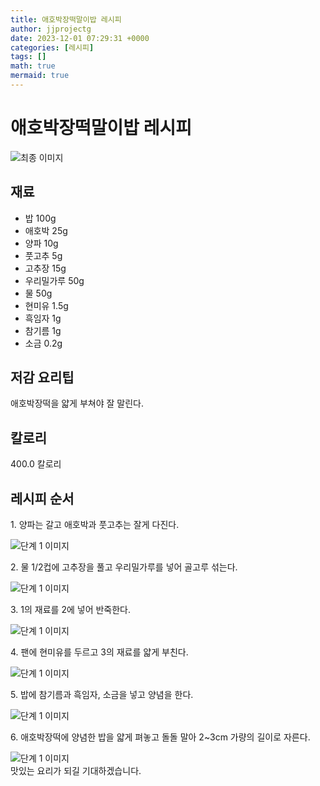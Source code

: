 ```yaml
---
title: 애호박장떡말이밥 레시피
author: jjprojectg
date: 2023-12-01 07:29:31 +0000
categories: [레시피]
tags: []
math: true
mermaid: true
---
```

<meta name="og:type" content="website"/>
<meta charset="UTF-8"/>
<div class="header">
  <h1>애호박장떡말이밥 레시피</h1>
</div>

<div class="container my-4">
  <div class="row">
    <div class="col-12 col-md-6">
      <div class="recipe-image">
        <img src="http://www.foodsafetykorea.go.kr/uploadimg/20141118/20141118102121_1416273681545.jpg" class="step-image" alt="최종 이미지"/>
      </div>
    </div>
    <div class="col-12 col-md-6">
      <div class="ingredients">
        <h2>재료</h2>
        <ul class="card">
          <li> 밥 100g </li>
          <li>  애호박 25g </li>
          <li>  양파 10g </li>
          <li>  풋고추 5g </li>
          <li>  고추장 15g </li>
          <li>  우리밀가루 50g </li>
          <li>  물 50g </li>
          <li>  현미유 1.5g </li>
          <li> 흑임자 1g </li>
          <li>  참기름 1g </li>
          <li>  소금 0.2g </li>
</ul>
      </div>
    </div>
    <div class="col-12 col-md-6">
      <div class="ingredients">
        <h2>저감 요리팁</h2>
        <div class="card"> 
          <p>
            애호박장떡을 얇게 부쳐야 잘 말린다.
          </p>
        </div>
      </div>
      <div class="ingredients">
        <h2>칼로리</h2>
        <div class="card"> 
          <p>
            400.0 칼로리
          </p>
        </div>
      </div>
    </div>
  </div>

  <h2 class="my-4">레시피 순서</h2>
  <div class="card recipe-card">
    <div class="card-body recipe-step">
      <p class="card-text step-description">1. 양파는 갈고 애호박과 풋고추는 잘게 다진다.</p>
      <img src="http://www.foodsafetykorea.go.kr/uploadimg/cook/695-1.jpg" alt="단계 1 이미지" class="step-image"/>
    </div>
  </div>
  <div class="card recipe-card">
    <div class="card-body recipe-step">
      <p class="card-text step-description">2. 물 1/2컵에 고추장을 풀고 우리밀가루를 넣어 골고루 섞는다.</p>
      <img src="http://www.foodsafetykorea.go.kr/uploadimg/cook/695-2.jpg" alt="단계 1 이미지" class="step-image"/>
    </div>
  </div>
  <div class="card recipe-card">
    <div class="card-body recipe-step">
      <p class="card-text step-description">3. 1의 재료를 2에 넣어 반죽한다.</p>
      <img src="http://www.foodsafetykorea.go.kr/uploadimg/cook/695-3.jpg" alt="단계 1 이미지" class="step-image"/>
    </div>
  </div>
  <div class="card recipe-card">
    <div class="card-body recipe-step">
      <p class="card-text step-description">4. 팬에 현미유를 두르고 3의 재료를 얇게 부친다.</p>
      <img src="http://www.foodsafetykorea.go.kr/uploadimg/cook/695-4.jpg" alt="단계 1 이미지" class="step-image"/>
    </div>
  </div>
  <div class="card recipe-card">
    <div class="card-body recipe-step">
      <p class="card-text step-description">5. 밥에 참기름과 흑임자, 소금을 넣고 양념을 한다.</p>
      <img src="http://www.foodsafetykorea.go.kr/uploadimg/cook/695-5.jpg" alt="단계 1 이미지" class="step-image"/>
    </div>
  </div>
  <div class="card recipe-card">
    <div class="card-body recipe-step">
      <p class="card-text step-description">6. 애호박장떡에 양념한 밥을 얇게 펴놓고 돌돌 말아 2~3cm 가량의 길이로 자른다.</p>
      <img src="http://www.foodsafetykorea.go.kr/uploadimg/cook/695-6.jpg" alt="단계 1 이미지" class="step-image"/>
    </div>
  </div>

</div>
맛있는 요리가 되길 기대하겠습니다.
